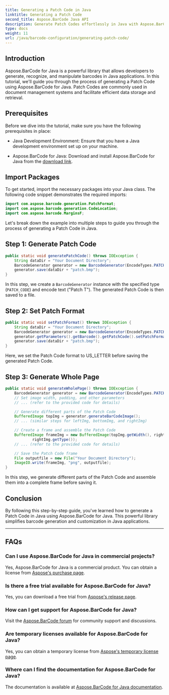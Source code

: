 ```yaml
---
title: Generating a Patch Code in Java
linktitle: Generating a Patch Code
second_title: Aspose.BarCode Java API
description: Generate Patch Codes effortlessly in Java with Aspose.BarCode. Follow our step-by-step guide for efficient barcode generation.
type: docs
weight: 11
url: /java/barcode-configuration/generating-patch-code/
---
```


## Introduction

Aspose.BarCode for Java is a powerful library that allows developers to generate, recognize, and manipulate barcodes in Java applications. In this tutorial, we'll guide you through the process of generating a Patch Code using Aspose.BarCode for Java. Patch Codes are commonly used in document management systems and facilitate efficient data storage and retrieval.

## Prerequisites

Before we dive into the tutorial, make sure you have the following prerequisites in place:

- Java Development Environment: Ensure that you have a Java development environment set up on your machine.

- Aspose.BarCode for Java: Download and install Aspose.BarCode for Java from the [download link](https://releases.aspose.com/barcode/java/).

## Import Packages

To get started, import the necessary packages into your Java class. The following code snippet demonstrates the required imports:

```java
import com.aspose.barcode.generation.PatchFormat;
import com.aspose.barcode.generation.CodeLocation;
import com.aspose.barcode.MarginsF;
```

Let's break down the example into multiple steps to guide you through the process of generating a Patch Code in Java.

## Step 1: Generate Patch Code

```java
public static void generatePatchCode() throws IOException {
    String dataDir = "Your Document Directory";
    BarcodeGenerator generator = new BarcodeGenerator(EncodeTypes.PATCH_CODE, "Patch T");
    generator.save(dataDir + "patch.bmp");
}
```

In this step, we create a `BarcodeGenerator` instance with the specified type (`PATCH_CODE`) and encode text ("Patch T"). The generated Patch Code is then saved to a file.

## Step 2: Set Patch Format

```java
public static void setPatchFormat() throws IOException {
    String dataDir = "Your Document Directory";
    BarcodeGenerator generator = new BarcodeGenerator(EncodeTypes.PATCH_CODE, "Patch T");
    generator.getParameters().getBarcode().getPatchCode().setPatchFormat(PatchFormat.US_LETTER);
    generator.save(dataDir + "patch.bmp");
}
```

Here, we set the Patch Code format to US_LETTER before saving the generated Patch Code.

## Step 3: Generate Whole Page

```java
public static void generateWholePage() throws IOException {
    BarcodeGenerator generator = new BarcodeGenerator(EncodeTypes.PATCH_CODE, "Patch T");
    // Set image width, padding, and other parameters
    // ... (refer to the provided code for details)

    // Generate different parts of the Patch Code
    BufferedImage topImg = generator.generateBarCodeImage();
    // ... (similar steps for leftImg, bottomImg, and rightImg)

    // Create a frame and assemble the Patch Code
    BufferedImage frameImg = new BufferedImage(topImg.getWidth(), rightImg.getHeight() + 2 * topImg.getHeight(),
            rightImg.getType());
    // ... (refer to the provided code for details)

    // Save the Patch Code frame
    File outputfile = new File("Your Document Directory");
    ImageIO.write(frameImg, "png", outputfile);
}
```

In this step, we generate different parts of the Patch Code and assemble them into a complete frame before saving it.

## Conclusion

By following this step-by-step guide, you've learned how to generate a Patch Code in Java using Aspose.BarCode for Java. This powerful library simplifies barcode generation and customization in Java applications.

---

## FAQs

### Can I use Aspose.BarCode for Java in commercial projects?
Yes, Aspose.BarCode for Java is a commercial product. You can obtain a license from [Aspose's purchase page](https://purchase.aspose.com/buy).

### Is there a free trial available for Aspose.BarCode for Java?
Yes, you can download a free trial from [Aspose's release page](https://releases.aspose.com/).

### How can I get support for Aspose.BarCode for Java?
Visit the [Aspose.BarCode forum](https://forum.aspose.com/c/barcode/13) for community support and discussions.

### Are temporary licenses available for Aspose.BarCode for Java?
Yes, you can obtain a temporary license from [Aspose's temporary license page](https://purchase.aspose.com/temporary-license/).

### Where can I find the documentation for Aspose.BarCode for Java?
The documentation is available at [Aspose.BarCode for Java documentation](https://reference.aspose.com/barcode/java/).

